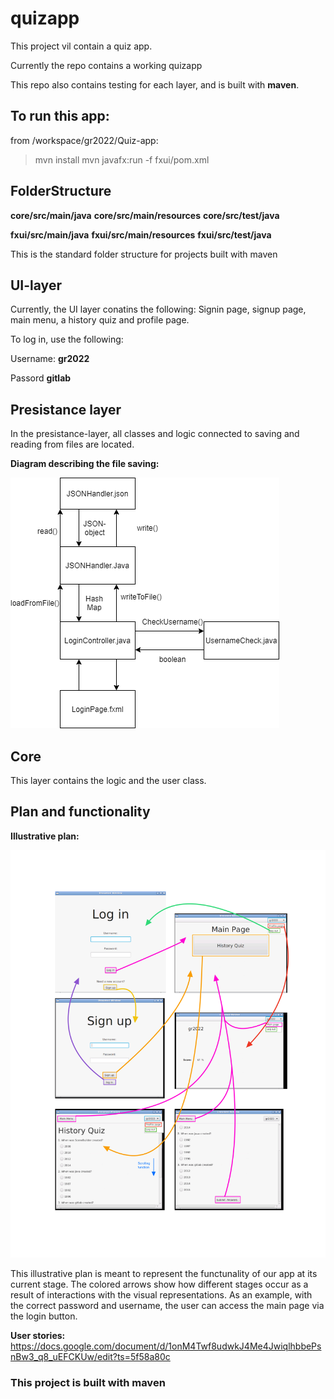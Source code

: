 # quizapp

This project vil contain a quiz app. 

Currently the repo contains a working quizapp

This repo also contains testing for each layer, and is built with **maven**.

## To run this app:
from /workspace/gr2022/Quiz-app:
>mvn install
>mvn javafx:run -f fxui/pom.xml

## FolderStructure
**core/src/main/java**
**core/src/main/resources**
**core/src/test/java**

**fxui/src/main/java**
**fxui/src/main/resources**
**fxui/src/test/java**



This is the standard folder structure for projects built with maven

## UI-layer

Currently, the UI layer conatins the following: Signin page, signup page, main menu, a history quiz and profile page.

To log in, use the following:

Username: **gr2022**

Passord **gitlab**



## Presistance layer
In the presistance-layer, all classes and logic connected to saving and reading from files are located.


**Diagram describing the file saving:**

![Image of JSON diagram](Images/JSONdiagram.png)

## Core
This layer contains the logic and the user class. 


## Plan and functionality

**Illustrative plan:**

![Image of illustrative plan](Images/UserPlan.png)


This illustrative plan is meant to represent the functunality of our app at its current stage. The colored arrows show how different stages occur as a result of interactions with the visual representations. As an example, with the correct password and username, the user can access the main page via the login button. 


**User stories:**
https://docs.google.com/document/d/1onM4Twf8udwkJ4Me4JwiqlhbbePsnBw3_q8_uEFCKUw/edit?ts=5f58a80c


### This project is built with maven